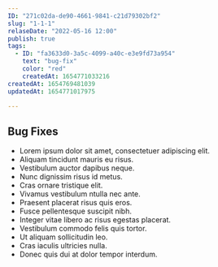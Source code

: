 ```yaml
---
ID: "271c02da-de90-4661-9841-c21d79302bf2"
slug: "1-1-1"
relaseDate: "2022-05-16 12:00"
publish: true
tags:
  - ID: "fa3633d0-3a5c-4099-a40c-e3e9fd73a954"
    text: "bug-fix"
    color: "red"
    createdAt: 1654771033216
createdAt: 1654769481039
updatedAt: 1654771017975

---
```

Bug Fixes
-----

*   Lorem ipsum dolor sit amet, consectetuer adipiscing elit.
*   Aliquam tincidunt mauris eu risus.
*   Vestibulum auctor dapibus neque.
*   Nunc dignissim risus id metus.
*   Cras ornare tristique elit.
*   Vivamus vestibulum ntulla nec ante.
*   Praesent placerat risus quis eros.
*   Fusce pellentesque suscipit nibh.
*   Integer vitae libero ac risus egestas placerat.
*   Vestibulum commodo felis quis tortor.
*   Ut aliquam sollicitudin leo.
*   Cras iaculis ultricies nulla.
*   Donec quis dui at dolor tempor interdum.